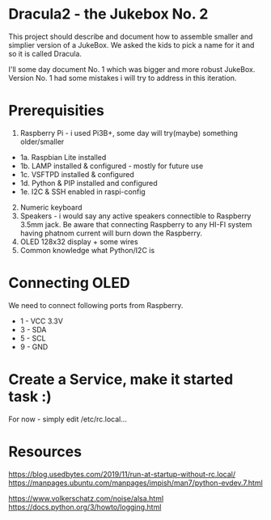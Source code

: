 # Dracula2 - the Jukebox No. 2

This project should describe and document how to assemble smaller and simplier version of a JukeBox. We asked the kids to pick a name for it and so it is called Dracula.

I'll some day document No. 1 which was bigger and more robust JukeBox. Version No. 1 had some mistakes i will try to address in this iteration.

# Prerequisities
1. Raspberry Pi - i used Pi3B+, some day will try(maybe) something older/smaller
  - 1a. Raspbian Lite installed
  - 1b. LAMP installed & configured - mostly for future use
  - 1c. VSFTPD installed & configured
  - 1d. Python & PIP installed and configured
  - 1e. I2C & SSH enabled in raspi-config
2. Numeric keyboard
3. Speakers - i would say any active speakers connectible to Raspberry 3.5mm jack. Be aware that connecting Raspberry to any HI-FI system having phatnom current will burn down the Raspberry. 
4. OLED 128x32 display + some wires
5. Common knowledge what Python/I2C is

# Connecting OLED
We need to connect following ports from Raspberry.
- 1 - VCC 3.3V
- 3 - SDA
- 5 - SCL
- 9 - GND

# Create a Service, make it started task :)
For now - simply edit /etc/rc.local...

# Resources
https://blog.usedbytes.com/2019/11/run-at-startup-without-rc.local/
https://manpages.ubuntu.com/manpages/impish/man7/python-evdev.7.html

https://www.volkerschatz.com/noise/alsa.html
https://docs.python.org/3/howto/logging.html




